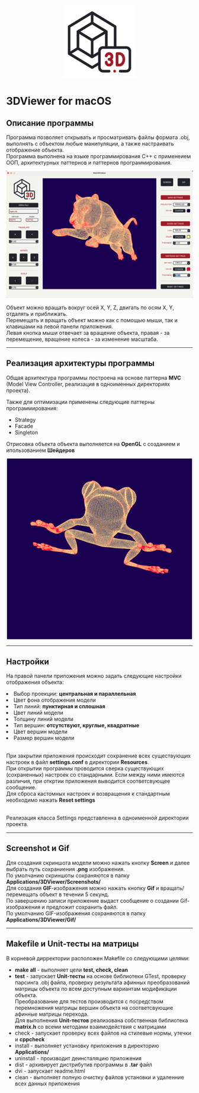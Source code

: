 <p align="center">
<img src="Readme/icon.png" alt="drawing" width="200"/>
</p>

# **3DViewer** for macOS

## Описание программы
Программа позволяет открывать и просматривать файлы формата .obj, выполнять с объектом любые манипуляции, а также настраивать отображение объекта.<br>
Программа выполнена на языке программирования С++ с применеием ООП, архитектурных паттернов и паттернов программирования.

<p align="center">

![основной скрин](Readme/main_screen.png)
</p>

Объект можно вращать вокруг осей X, Y, Z, двигать по осям X, Y, отдалять и приближать. <br>
Перемещать и вращать объект можно как с помощью мыши, так и клавишами на левой панели приложения. <br>
Левая кнопка мыши отвечает за вращение объекта, правая - за перемещение, вращение колеса - за изменение масштаба.

********* 
## Реализация архитектуры программы

Общая архитектура программы построена на основе паттерна **MVC** (Model View Controller, реализация в одноименных директориях проекта).<br> 

Также для оптимизации применены следующие паттерны программирования:

* Strategy
* Facade
* Singleton

Отрисовка объекта объекта выполняется на **OpenGL** с созданием и ипользованием **Шейдеров**

<p align="center">
<img src="Readme/object.gif" alt="drawing" width="500"/>
</p>

********* 
## Настройки

На правой панели приложения можно задать следующие настройки отображения объекта:<br>

<li>Выбор проекции: <b>центральная и параллельная</b></li>
<li>Цвет фона отображения модели</li>
<li>Тип линий: <b>пунктирная и сплошная</b></li>
<li>Цвет линий модели</li>
<li>Толщину линий модели</li>
<li>Тип вершин: <b>отсутствуют, круглые, квадратные</b></li>
<li>Цвет вершин модели</li>
<li>Размер вершин модели</li>
<br>

При закрытии приложения происходит сохранение всех существующих настроек в файл **settings.conf** в директории **Resources**. <br>
При открытии программы проводится сверка существующих (сохраненных) настроек со стандарными. Если между ними имеются различия, при откртии приложения выводится соответсвующее сообщение.<br>
Для сброса кастомных настроек и возвращения к стандартным необходимо нажать <b>Reset settings</b>

<br>
Реализация класса Settings представленна в одноименной директории проекта.

********* 

## Screenshot и Gif

Для создания скриншота модели можно нажать кнопку <b>Screen</b> и далее выбрать путь сохраниения <b>.png</b> изображения.<br>
По умолчанию скриншоты сохраняются в папку <b> Applications/3DViewer/Screenshots/</b><br>
Для создания <b>GIF</b>-изображения можно нажать кнопку <b>Gif</b> и вращать/перемещать объект в течении 5 секунд. <br>
По завершению записи приложение выдаст сообщение о создании Gif-изображения и предложит сохранить файл. <br>
По умолчанию GIF-изображения сохраняются в папку <b> Applications/3DViewer/Gif/</b><br>

********* 

## Makefile и Unit-тесты на матрицы
В корневой дирректории расположен Makefile со следующими целями:

* **make all** - выполняет цели **test, check, clean**
* **test** - запускает **Unit-тесты** на основе библиотеки GTest, проверку парсинга .obj файла, проверку результата афинных преобразований матрицы объекта по всем доступным вариантам модификации объекта.<br> Преобразование для тестов производится с посредством перемножения матрицы вершин объекта на соответсвующие афинные матрицы перехода.<br>
Для выполнения **Unit-тестов** реализована собственная библиотека **matrix.h** со всеми методами взаимодействия с матрицами
* check - запускает проверку всех файлов на стилевые нормы, утечки и **cppcheck**
* install - выполняет установку приложения в директорию **Applications/**
* uninstall - производит деинсталяцию приложения
* dist - архивирует дистрибутив программы в **.tar** файл
* dvi - запускает readme.html
* clean - выполняет полную очистку файлов установки и удаленние всех данных приложения
